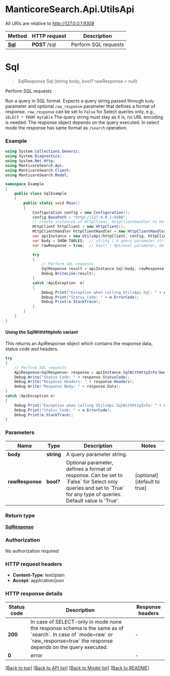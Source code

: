 # ManticoreSearch.Api.UtilsApi

All URIs are relative to *http://127.0.0.1:9308*

| Method | HTTP request | Description |
|--------|--------------|-------------|
| [**Sql**](UtilsApi.md#sql) | **POST** /sql | Perform SQL requests |

<a id="sql"></a>
# **Sql**
> SqlResponse Sql (string body, bool? rawResponse = null)

Perform SQL requests

Run a query in SQL format. Expects a query string passed through `body` parameter and optional `raw_response` parameter that defines a format of response. `raw_response` can be set to `False` for Select queries only, e.g., `SELECT * FROM mytable` The query string must stay as it is, no URL encoding is needed. The response object depends on the query executed. In select mode the response has same format as `/search` operation. 

### Example
```csharp
using System.Collections.Generic;
using System.Diagnostics;
using System.Net.Http;
using ManticoreSearch.Api;
using ManticoreSearch.Client;
using ManticoreSearch.Model;

namespace Example
{
    public class SqlExample
    {
        public static void Main()
        {
            Configuration config = new Configuration();
            config.BasePath = "http://127.0.0.1:9308";
            // create instances of HttpClient, HttpClientHandler to be reused later with different Api classes
            HttpClient httpClient = new HttpClient();
            HttpClientHandler httpClientHandler = new HttpClientHandler();
            var apiInstance = new UtilsApi(httpClient, config, httpClientHandler);
            var body = SHOW TABLES;  // string | A query parameter string. 
            var rawResponse = true;  // bool? | Optional parameter, defines a format of response. Can be set to `False` for Select only queries and set to `True` for any type of queries. Default value is 'True'.  (optional)  (default to true)

            try
            {
                // Perform SQL requests
                SqlResponse result = apiInstance.Sql(body, rawResponse);
                Debug.WriteLine(result);
            }
            catch (ApiException  e)
            {
                Debug.Print("Exception when calling UtilsApi.Sql: " + e.Message);
                Debug.Print("Status Code: " + e.ErrorCode);
                Debug.Print(e.StackTrace);
            }
        }
    }
}
```

#### Using the SqlWithHttpInfo variant
This returns an ApiResponse object which contains the response data, status code and headers.

```csharp
try
{
    // Perform SQL requests
    ApiResponse<SqlResponse> response = apiInstance.SqlWithHttpInfo(body, rawResponse);
    Debug.Write("Status Code: " + response.StatusCode);
    Debug.Write("Response Headers: " + response.Headers);
    Debug.Write("Response Body: " + response.Data);
}
catch (ApiException e)
{
    Debug.Print("Exception when calling UtilsApi.SqlWithHttpInfo: " + e.Message);
    Debug.Print("Status Code: " + e.ErrorCode);
    Debug.Print(e.StackTrace);
}
```

### Parameters

| Name | Type | Description | Notes |
|------|------|-------------|-------|
| **body** | **string** | A query parameter string.  |  |
| **rawResponse** | **bool?** | Optional parameter, defines a format of response. Can be set to &#x60;False&#x60; for Select only queries and set to &#x60;True&#x60; for any type of queries. Default value is &#39;True&#39;.  | [optional] [default to true] |

### Return type

[**SqlResponse**](SqlResponse.md)

### Authorization

No authorization required

### HTTP request headers

 - **Content-Type**: text/plain
 - **Accept**: application/json


### HTTP response details
| Status code | Description | Response headers |
|-------------|-------------|------------------|
| **200** | In case of SELECT-only in mode none the response schema is the same as of &#x60;search&#x60;. In case of &#x60;mode&#x3D;raw&#x60; or &#x60;raw_response&#x3D;true&#x60; the response depends on the query executed.  |  -  |
| **0** | error |  -  |

[[Back to top]](#) [[Back to API list]](../README.md#documentation-for-api-endpoints) [[Back to Model list]](../README.md#documentation-for-models) [[Back to README]](../README.md)

